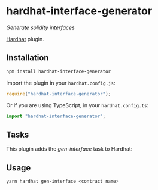 # hardhat-interface-generator

_Generate solidity interfaces_

[Hardhat](https://hardhat.org) plugin. 

## Installation

```bash
npm install hardhat-interface-generator
```

Import the plugin in your `hardhat.config.js`:

```js
require("hardhat-interface-generator");
```

Or if you are using TypeScript, in your `hardhat.config.ts`:

```ts
import "hardhat-interface-generator";
```

## Tasks

This plugin adds the _gen-interface_ task to Hardhat:

## Usage

```bash
yarn hardhat gen-interface <contract name>
```
